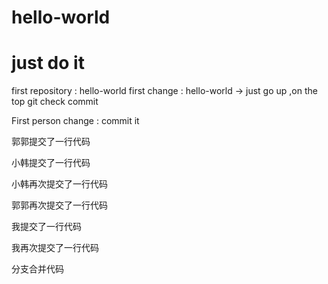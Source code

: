# hello-world
# just do it
first repository : hello-world
first change : hello-world -> just go up ,on the top
git check commit

First person change : commit it

郭郭提交了一行代码

小韩提交了一行代码

小韩再次提交了一行代码

郭郭再次提交了一行代码

我提交了一行代码

我再次提交了一行代码

分支合并代码

